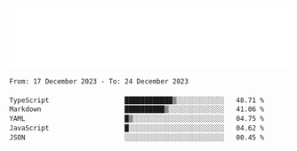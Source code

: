 [![](./hello.svg)](https://blog.yrobot.top?ref=github-yrobot)

<!--START_SECTION:waka-->

```txt
From: 17 December 2023 - To: 24 December 2023

TypeScript                   ████████████▒░░░░░░░░░░░░   48.71 %
Markdown                     ██████████▒░░░░░░░░░░░░░░   41.06 %
YAML                         █▒░░░░░░░░░░░░░░░░░░░░░░░   04.75 %
JavaScript                   █░░░░░░░░░░░░░░░░░░░░░░░░   04.62 %
JSON                         ░░░░░░░░░░░░░░░░░░░░░░░░░   00.45 %
```

<!--END_SECTION:waka-->
